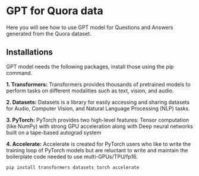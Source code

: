 # GPT for Quora data

Here you will see how to use GPT model for Questions and Answers generated from the Quora dataset.

## Installations

GPT model needs the following packages, install those using the pip command.

**1. Transformers:** Transformers provides thousands of pretrained models to perform tasks on different modalities such as text, vision, and audio.

**2. Datasets:** Datasets is a library for easily accessing and sharing datasets for Audio, Computer Vision, and Natural Language Processing (NLP) tasks.

**3. PyTorch:** PyTorch provides two high-level features: Tensor computation (like NumPy) with strong GPU acceleration along with Deep neural networks built on a tape-based autograd system

**4. Accelerate:** Accelerate is created for PyTorch users who like to write the training loop of PyTorch models but are reluctant to write and maintain the boilerplate code needed to use multi-GPUs/TPU/fp16.

`pip install transformers datasets torch accelerate`
